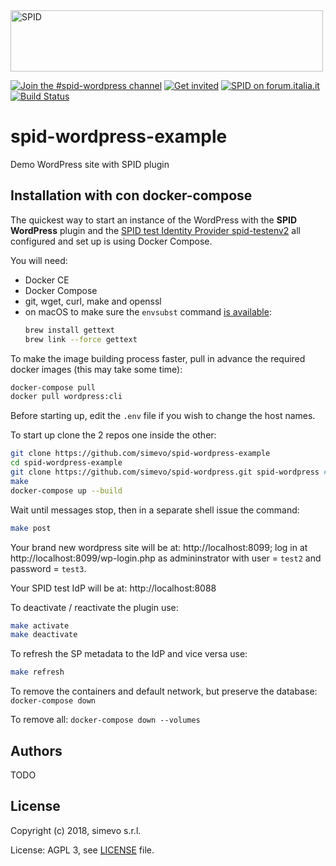 <img src="https://github.com/italia/spid-graphics/blob/master/spid-logos/spid-logo-b-lb.png" alt="SPID" data-canonical-src="https://github.com/italia/spid-graphics/blob/master/spid-logos/spid-logo-b-lb.png" width="500" height="98" />

[![Join the #spid-wordpress channel](https://img.shields.io/badge/Slack%20channel-%23spid--wordpress-blue.svg?logo=slack)](https://developersitalia.slack.com/messages/C7ESTBB98)
[![Get invited](https://slack.developers.italia.it/badge.svg)](https://slack.developers.italia.it/)
[![SPID on forum.italia.it](https://img.shields.io/badge/Forum-SPID-blue.svg)](https://forum.italia.it/c/spid)
[![Build Status](https://travis-ci.com/simevo/spid-wordpress-example-form.svg?branch=master)](https://travis-ci.com/simevo/spid-wordpress-example-form)

# spid-wordpress-example

Demo WordPress site with SPID plugin

## Installation with con docker-compose

The quickest way to start an instance of the WordPress with the **SPID WordPress** plugin and the [SPID test Identity Provider spid-testenv2](https://github.com/italia/spid-testenv2) all configured and set up is using Docker Compose.

You will need:
- Docker CE
- Docker Compose
- git, wget, curl, make and openssl
- on macOS to make sure the `envsubst` command [is available](https://stackoverflow.com/questions/23620827/envsubst-command-not-found-on-mac-os-x-10-8):
    ```sh
    brew install gettext
    brew link --force gettext
    ```

To make the image building process faster, pull in advance the required docker images (this may take some time):
```sh
docker-compose pull
docker pull wordpress:cli
```

Before starting up, edit the `.env` file if you wish to change the host names.

To start up clone the 2 repos one inside the other:
```sh
git clone https://github.com/simevo/spid-wordpress-example
cd spid-wordpress-example
git clone https://github.com/simevo/spid-wordpress.git spid-wordpress # yes ! clone spid-wordpress inside spid-wordpress-example !
make
docker-compose up --build
```

Wait until messages stop, then in a separate shell issue the command:
```sh
make post
```

Your brand new wordpress site will be at: http://localhost:8099; log in at http://localhost:8099/wp-login.php as admininstrator with user = `test2` and password = `test3`.

Your SPID test IdP will be at: http://localhost:8088

To deactivate / reactivate the plugin use:
```sh
make activate
make deactivate
```

To refresh the SP metadata to the IdP and vice versa use:
```sh
make refresh
```

To remove the containers and default network, but preserve the database: `docker-compose down`

To remove all: `docker-compose down --volumes`

## Authors

TODO

## License

Copyright (c) 2018, simevo s.r.l.

License: AGPL 3, see [LICENSE](LICENSE) file.
